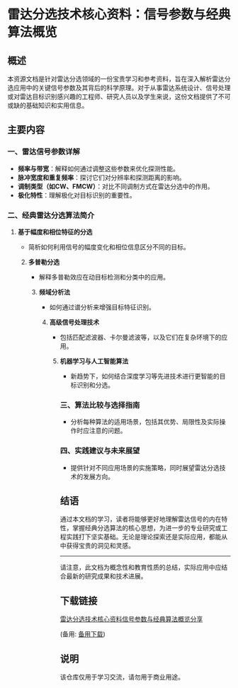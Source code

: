 # 雷达分选技术核心资料：信号参数与经典算法概览

## 概述

本资源文档是针对雷达分选领域的一份宝贵学习和参考资料，旨在深入解析雷达分选应用中的关键信号参数及其背后的科学原理。对于从事雷达系统设计、信号处理或对雷达目标识别感兴趣的工程师、研究人员以及学生来说，这份文档提供了不可或缺的基础知识和实用信息。

## 主要内容

### 一、雷达信号参数详解

- **频率与带宽**：解释如何通过调整这些参数来优化探测性能。
- **脉冲宽度和重复频率**：探讨它们对分辨率和探测距离的影响。
- **调制类型（如CW、FMCW）**：对比不同调制方式在雷达分选中的作用。
- **极化特性**：理解极化对目标识别的重要性。

### 二、经典雷达分选算法简介

1. **基于幅度和相位特征的分选**
   - 简析如何利用信号的幅度变化和相位信息区分不同的目标。

   2. **多普勒分选**
      - 解释多普勒效应在动目标检测和分类中的应用。

      3. **频域分析法**
         - 如何通过谱分析来增强目标特征识别。

         4. **高级信号处理技术**
            - 包括匹配滤波器、卡尔曼滤波等，以及它们在复杂环境下的应用。

            5. **机器学习与人工智能算法**  
               - 新趋势下，如何结合深度学习等先进技术进行更智能的目标识别和分选。

               ### 三、算法比较与选择指南

               - 分析每种算法的适用场景，包括其优势、局限性及实际操作时应注意的问题。

               ### 四、实践建议与未来展望

               - 提供针对不同应用场景的实施策略，同时展望雷达分选技术的发展方向。

               ## 结语

               通过本文档的学习，读者将能够更好地理解雷达信号的内在特性，掌握经典分选算法的核心思想，为进一步的专业研究或工程实践打下坚实基础。无论是理论探索还是实际应用，都能从中获得宝贵的洞见和灵感。

               ---

               请注意，此文档为概念性和教育性质的总结，实际应用中应结合最新的研究成果和技术进展。

               ## 下载链接
               [雷达分选技术核心资料信号参数与经典算法概览分享](https://pan.quark.cn/s/ed3e4c9a924d) 

               (备用: [备用下载](https://pan.baidu.com/s/1-RMmwTAiQZxJY7rRDXFeVQ?pwd=1234))

               ## 说明

               该仓库仅用于学习交流，请勿用于商业用途。
